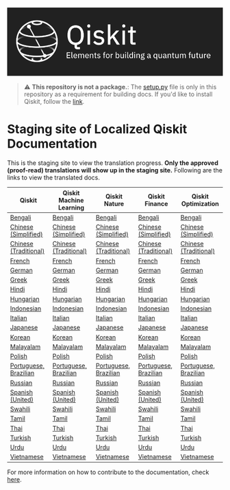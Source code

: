 ![Image](images/qiskit_header.png?raw=true)

> :warning: **This repository is not a package.**: The [setup.py](https://github.com/qiskit-community/qiskit-translations/blob/master/setup.py) file is only in this repository as a requirement for building docs. If you'd like to install Qiskit, follow the [link](https://github.com/Qiskit/qiskit).

# Staging site of Localized Qiskit Documentation

This is the staging site to view the translation progress. **Only the approved (proof-read) translations will show up in the staging site.** Following are the links to view the translated docs.

| Qiskit | Qiskit Machine Learning | Qiskit Nature | Qiskit Finance | Qiskit Optimization |
|-----------|-------------|-------------|-------------|-------------|
| [Bengali](https://qiskit-community.github.io/qiskit-translations/bn_BN/) | [Bengali](https://qiskit-community.github.io/qiskit-translations/machine-learning/bn_BN/) | [Bengali](https://qiskit-community.github.io/qiskit-translations/nature/bn_BN/) | [Bengali](https://qiskit-community.github.io/qiskit-translations/finance/bn_BN/) | [Bengali](https://qiskit-community.github.io/qiskit-translations/optimization/bn_BN/) |
| [Chinese (Simplified)](https://qiskit-community.github.io/qiskit-translations/zh_CN/) | [Chinese (Simplified)](https://qiskit-community.github.io/qiskit-translations/machine-learning/zh_CN/) | [Chinese (Simplified)](https://qiskit-community.github.io/qiskit-translations/nature/zh_CN/) | [Chinese (Simplified)](https://qiskit-community.github.io/qiskit-translations/finance/zh_CN/) | [Chinese (Simplified)](https://qiskit-community.github.io/qiskit-translations/optimization/zh_CN/) |
| [Chinese (Traditional)](https://qiskit-community.github.io/qiskit-translations/zh_TW/) | [Chinese (Traditional)](https://qiskit-community.github.io/qiskit-translations/machine-learning/zh_TW/) | [Chinese (Traditional)](https://qiskit-community.github.io/qiskit-translations/nature/zh_TW/) | [Chinese (Traditional)](https://qiskit-community.github.io/qiskit-translations/finance/zh_TW/) | [Chinese (Traditional)](https://qiskit-community.github.io/qiskit-translations/optimization/zh_TW/) |
| [French](https://qiskit-community.github.io/qiskit-translations/fr_FR/) | [French](https://qiskit-community.github.io/qiskit-translations/machine-learning/fr_FR/) | [French](https://qiskit-community.github.io/qiskit-translations/nature/fr_FR/) | [French](https://qiskit-community.github.io/qiskit-translations/finance/fr_FR/) | [French](https://qiskit-community.github.io/qiskit-translations/optimization/fr_FR/) |
| [German](https://qiskit-community.github.io/qiskit-translations/de_DE/) | [German](https://qiskit-community.github.io/qiskit-translations/machine-learning/de_DE/)  | [German](https://qiskit-community.github.io/qiskit-translations/nature/de_DE/) | [German](https://qiskit-community.github.io/qiskit-translations/finance/de_DE/) | [German](https://qiskit-community.github.io/qiskit-translations/optimization/de_DE/) |
| [Greek](https://qiskit-community.github.io/qiskit-translations/el_GR/) | [Greek](https://qiskit-community.github.io/qiskit-translations/machine-learning/el_GR/) | [Greek](https://qiskit-community.github.io/qiskit-translations/nature/el_GR/) | [Greek](https://qiskit-community.github.io/qiskit-translations/finance/el_GR/) | [Greek](https://qiskit-community.github.io/qiskit-translations/optimization/el_GR/) |
| [Hindi](https://qiskit-community.github.io/qiskit-translations/hi_IN/) | [Hindi](https://qiskit-community.github.io/qiskit-translations/machine-learning/hi_IN/) | [Hindi](https://qiskit-community.github.io/qiskit-translations/nature/hi_IN/) | [Hindi](https://qiskit-community.github.io/qiskit-translations/finance/hi_IN/) | [Hindi](https://qiskit-community.github.io/qiskit-translations/optimization/hi_IN/) |
| [Hungarian](https://qiskit-community.github.io/qiskit-translations/hu_HU/) | [Hungarian](https://qiskit-community.github.io/qiskit-translations/machine-learning/hu_HU/) | [Hungarian](https://qiskit-community.github.io/qiskit-translations/nature/hu_HU/) | [Hungarian](https://qiskit-community.github.io/qiskit-translations/finance/hu_HU/) | [Hungarian](https://qiskit-community.github.io/qiskit-translations/optimization/hu_HU/) |
| [Indonesian](https://qiskit-community.github.io/qiskit-translations/id_ID/) | [Indonesian](https://qiskit-community.github.io/qiskit-translations/machine-learning/id_ID/) | [Indonesian](https://qiskit-community.github.io/qiskit-translations/nature/id_ID/) | [Indonesian](https://qiskit-community.github.io/qiskit-translations/finance/id_ID/) | [Indonesian](https://qiskit-community.github.io/qiskit-translations/optimization/id_ID/) |
| [Italian](https://qiskit-community.github.io/qiskit-translations/it_IT/) | [Italian](https://qiskit-community.github.io/qiskit-translations/machine-learning/it_IT/) | [Italian](https://qiskit-community.github.io/qiskit-translations/nature/it_IT/) | [Italian](https://qiskit-community.github.io/qiskit-translations/finance/it_IT/) | [Italian](https://qiskit-community.github.io/qiskit-translations/optimization/it_IT/) |
| [Japanese](https://qiskit-community.github.io/qiskit-translations/ja_JP/) | [Japanese](https://qiskit-community.github.io/qiskit-translations/machine-learning/ja_JP/) | [Japanese](https://qiskit-community.github.io/qiskit-translations/nature/ja_JP/) | [Japanese](https://qiskit-community.github.io/qiskit-translations/finance/ja_JP/) | [Japanese](https://qiskit-community.github.io/qiskit-translations/optimization/ja_JP/) |
| [Korean](https://qiskit-community.github.io/qiskit-translations/ko_KR/) | [Korean](https://qiskit-community.github.io/qiskit-translations/machine-learning/ko_KR/) | [Korean](https://qiskit-community.github.io/qiskit-translations/nature/ko_KR/) | [Korean](https://qiskit-community.github.io/qiskit-translations/finance/ko_KR/) | [Korean](https://qiskit-community.github.io/qiskit-translations/optimization/ko_KR/) |
| [Malayalam](https://qiskit-community.github.io/qiskit-translations/ml_IN/) | [Malayalam](https://qiskit-community.github.io/qiskit-translations/machine-learning/ml_IN/) | [Malayalam](https://qiskit-community.github.io/qiskit-translations/nature/ml_IN/) | [Malayalam](https://qiskit-community.github.io/qiskit-translations/finance/ml_IN/) | [Malayalam](https://qiskit-community.github.io/qiskit-translations/optimization/ml_IN/) |
| [Polish](https://qiskit-community.github.io/qiskit-translations/pl_PL/) | [Polish](https://qiskit-community.github.io/qiskit-translations/machine-learning/pl_PL/) | [Polish](https://qiskit-community.github.io/qiskit-translations/nature/pl_PL/) | [Polish](https://qiskit-community.github.io/qiskit-translations/finance/pl_PL/) | [Polish](https://qiskit-community.github.io/qiskit-translations/optimization/pl_PL/) |
| [Portuguese, Brazilian](https://qiskit-community.github.io/qiskit-translations/pt_BR/) | [Portuguese, Brazilian](https://qiskit-community.github.io/qiskit-translations/machine-learning/pt_BR/) | [Portuguese, Brazilian](https://qiskit-community.github.io/qiskit-translations/nature/pt_BR/) | [Portuguese, Brazilian](https://qiskit-community.github.io/qiskit-translations/finance/pt_BR/) | [Portuguese, Brazilian](https://qiskit-community.github.io/qiskit-translations/optimization/pt_BR/) |
| [Russian](https://qiskit-community.github.io/qiskit-translations/ru_RU/) | [Russian](https://qiskit-community.github.io/qiskit-translations/machine-learning/ru_RU/) | [Russian](https://qiskit-community.github.io/qiskit-translations/nature/ru_RU/) | [Russian](https://qiskit-community.github.io/qiskit-translations/finance/ru_RU/) | [Russian](https://qiskit-community.github.io/qiskit-translations/optimization/ru_RU/) |
| [Spanish (United)](https://qiskit-community.github.io/qiskit-translations/es_UN/) | [Spanish (United)](https://qiskit-community.github.io/qiskit-translations/machine-learning/es_UN/) | [Spanish (United)](https://qiskit-community.github.io/qiskit-translations/nature/es_UN/) | [Spanish (United)](https://qiskit-community.github.io/qiskit-translations/finance/es_UN/) | [Spanish (United)](https://qiskit-community.github.io/qiskit-translations/optimization/es_UN/) |
| [Swahili](https://qiskit-community.github.io/qiskit-translations/sw_KE/) | [Swahili](https://qiskit-community.github.io/qiskit-translations/machine-learning/sw_KE/) | [Swahili](https://qiskit-community.github.io/qiskit-translations/nature/sw_KE/) | [Swahili](https://qiskit-community.github.io/qiskit-translations/finance/sw_KE/) | [Swahili](https://qiskit-community.github.io/qiskit-translations/optimization/sw_KE/) |
| [Tamil](https://qiskit-community.github.io/qiskit-translations/ta_IN/) | [Tamil](https://qiskit-community.github.io/qiskit-translations/machine-learning/ta_IN/) | [Tamil](https://qiskit-community.github.io/qiskit-translations/nature/ta_IN/) | [Tamil](https://qiskit-community.github.io/qiskit-translations/finance/ta_IN/) | [Tamil](https://qiskit-community.github.io/qiskit-translations/optimization/ta_IN/) |
| [Thai](https://qiskit-community.github.io/qiskit-translations/th_TH/) | [Thai](https://qiskit-community.github.io/qiskit-translations/machine-learning/th_TH/) | [Thai](https://qiskit-community.github.io/qiskit-translations/nature/th_TH/) | [Thai](https://qiskit-community.github.io/qiskit-translations/finance/th_TH/) | [Thai](https://qiskit-community.github.io/qiskit-translations/optimization/th_TH/) |
| [Turkish](https://qiskit-community.github.io/qiskit-translations/tr_TR/) | [Turkish](https://qiskit-community.github.io/qiskit-translations/machine-learning/tr_TR/) | [Turkish](https://qiskit-community.github.io/qiskit-translations/nature/tr_TR/) | [Turkish](https://qiskit-community.github.io/qiskit-translations/finance/tr_TR/) | [Turkish](https://qiskit-community.github.io/qiskit-translations/optimization/tr_TR/) |
| [Urdu](https://qiskit-community.github.io/qiskit-translations/ur_UR/) | [Urdu](https://qiskit-community.github.io/qiskit-translations/machine-learning/ur_UR/) | [Urdu](https://qiskit-community.github.io/qiskit-translations/nature/ur_UR/) | [Urdu](https://qiskit-community.github.io/qiskit-translations/finance/ur_UR/) | [Urdu](https://qiskit-community.github.io/qiskit-translations/optimization/ur_UR/) |
| [Vietnamese](https://qiskit-community.github.io/qiskit-translations/vi_VN/) | [Vietnamese](https://qiskit-community.github.io/qiskit-translations/machine-learning/vi_VN/) | [Vietnamese](https://qiskit-community.github.io/qiskit-translations/nature/vi_VN/) | [Vietnamese](https://qiskit-community.github.io/qiskit-translations/finance/vi_VN/) | [Vietnamese](https://qiskit-community.github.io/qiskit-translations/optimization/vi_VN/) |


For more information on how to contribute to the documentation, check [here](https://github.com/qiskit-community/qiskit-translations/blob/master/README.md).
